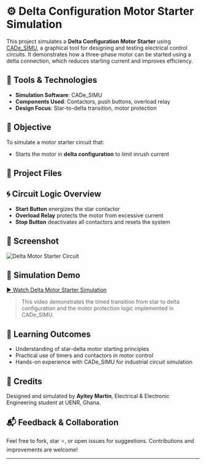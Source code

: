 # ⚙️ Delta Configuration Motor Starter Simulation

This project simulates a **Delta Configuration Motor Starter** using [CADe_SIMU](http://cadesimu.sourceforge.net/), a graphical tool for designing and testing electrical control circuits. It demonstrates how a three-phase motor can be started using a delta connection, which reduces starting current and improves efficiency.

## 🔧 Tools & Technologies
- **Simulation Software**: CADe_SIMU
- **Components Used**: Contactors, push buttons, overload relay
- **Design Focus**: Star-to-delta transition, motor protection

## 🎯 Objective
To simulate a motor starter circuit that:
- Starts the motor in **delta configuration** to limit inrush current

## 📁 Project Files

## 🌀 Circuit Logic Overview
- **Start Button** energizes the star contactor
- **Overload Relay** protects the motor from excessive current
- **Stop Button** deactivates all contactors and resets the system

## 📸 Screenshot
![Delta Motor Starter Circuit](Screenshots/delta_configuration.png)

## 🎥 Simulation Demo
[▶️ Watch Delta Motor Starter Simulation]((https://drive.google.com/file/d/1CYj9BlhO0kmHxpTe_on4YV5Hw7RbqNjM/view?usp=sharing))

> This video demonstrates the timed transition from star to delta configuration and the motor protection logic implemented in CADe_SIMU.

## 🧠 Learning Outcomes
- Understanding of star-delta motor starting principles
- Practical use of timers and contactors in motor control
- Hands-on experience with CADe_SIMU for industrial circuit simulation

## 🙌 Credits
Designed and simulated by **Ayitey Martin**, Electrical & Electronic Engineering student at UENR, Ghana.

## 📬 Feedback & Collaboration
Feel free to fork, star ⭐, or open issues for suggestions. Contributions and improvements are welcome!

---

